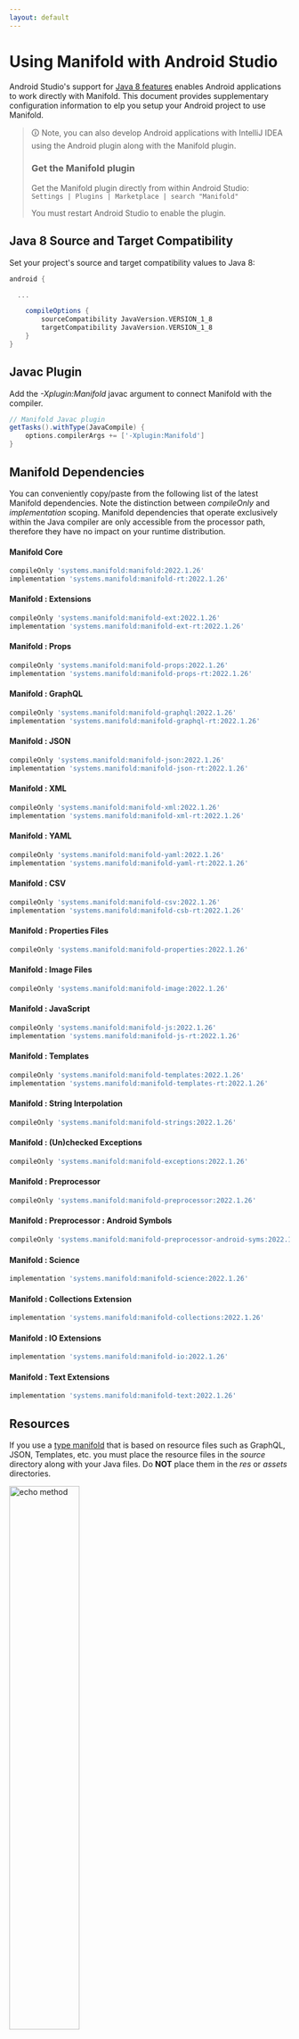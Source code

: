 ```yaml
---
layout: default
---
```


# Using Manifold with Android Studio

Android Studio's support for [Java 8 features](https://developer.android.com/studio/write/java8-support.html) enables
Android applications to work directly with Manifold. This document provides supplementary configuration information to
elp you setup your Android project to use Manifold.

>🛈 Note, you can also develop Android applications with IntelliJ IDEA using the Android plugin along with the Manifold
>plugin. 
>
>### Get the Manifold plugin
>Get the Manifold plugin directly from within Android Studio:
><br>
>`Settings | Plugins | Marketplace | search "Manifold"`
><br>
> 
>You must restart Android Studio to enable the plugin. 
 
## Java 8 Source and Target Compatibility 
Set your project's source and target compatibility values to Java 8:

```groovy
android {

  ...

    compileOptions {
        sourceCompatibility JavaVersion.VERSION_1_8
        targetCompatibility JavaVersion.VERSION_1_8
    }
}
```

## Javac Plugin
Add the *-Xplugin:Manifold* javac argument to connect Manifold with the compiler.

```groovy
// Manifold Javac plugin
getTasks().withType(JavaCompile) {
    options.compilerArgs += ['-Xplugin:Manifold']
}
```    

## Manifold Dependencies
You can conveniently copy/paste from the following list of the latest Manifold dependencies. Note the distinction
between *compileOnly* and *implementation* scoping. Manifold dependencies that operate exclusively within the
Java compiler are only accessible from the processor path, therefore they have no impact on your runtime distribution.

#### Manifold Core
```groovy
compileOnly 'systems.manifold:manifold:2022.1.26'
implementation 'systems.manifold:manifold-rt:2022.1.26'
```
#### Manifold : Extensions
```groovy
compileOnly 'systems.manifold:manifold-ext:2022.1.26'
implementation 'systems.manifold:manifold-ext-rt:2022.1.26'
```
#### Manifold : Props
```groovy
compileOnly 'systems.manifold:manifold-props:2022.1.26'
implementation 'systems.manifold:manifold-props-rt:2022.1.26'
```
#### Manifold : GraphQL
```groovy
compileOnly 'systems.manifold:manifold-graphql:2022.1.26'
implementation 'systems.manifold:manifold-graphql-rt:2022.1.26'
```
#### Manifold : JSON
```groovy
compileOnly 'systems.manifold:manifold-json:2022.1.26'
implementation 'systems.manifold:manifold-json-rt:2022.1.26'
```
#### Manifold : XML
```groovy
compileOnly 'systems.manifold:manifold-xml:2022.1.26'
implementation 'systems.manifold:manifold-xml-rt:2022.1.26'
```
#### Manifold : YAML
```groovy
compileOnly 'systems.manifold:manifold-yaml:2022.1.26'
implementation 'systems.manifold:manifold-yaml-rt:2022.1.26'
```
#### Manifold : CSV
```groovy
compileOnly 'systems.manifold:manifold-csv:2022.1.26'
implementation 'systems.manifold:manifold-csb-rt:2022.1.26'
```
#### Manifold : Properties Files
```groovy
compileOnly 'systems.manifold:manifold-properties:2022.1.26'
```
#### Manifold : Image Files
```groovy
compileOnly 'systems.manifold:manifold-image:2022.1.26'
```
#### Manifold : JavaScript
```groovy
compileOnly 'systems.manifold:manifold-js:2022.1.26'
implementation 'systems.manifold:manifold-js-rt:2022.1.26'
```
#### Manifold : Templates
```groovy
compileOnly 'systems.manifold:manifold-templates:2022.1.26'
implementation 'systems.manifold:manifold-templates-rt:2022.1.26'
```
#### Manifold : String Interpolation
```groovy
compileOnly 'systems.manifold:manifold-strings:2022.1.26'
```
#### Manifold : (Un)checked Exceptions
```groovy
compileOnly 'systems.manifold:manifold-exceptions:2022.1.26'
```
#### Manifold : Preprocessor
```groovy
compileOnly 'systems.manifold:manifold-preprocessor:2022.1.26'
```
#### Manifold : Preprocessor : Android Symbols
```groovy
compileOnly 'systems.manifold:manifold-preprocessor-android-syms:2022.1.26'
```
#### Manifold : Science
```groovy
implementation 'systems.manifold:manifold-science:2022.1.26'
```
#### Manifold : Collections Extension
```groovy
implementation 'systems.manifold:manifold-collections:2022.1.26'
```
#### Manifold : IO Extensions
```groovy
implementation 'systems.manifold:manifold-io:2022.1.26'
```
#### Manifold : Text Extensions
```groovy
implementation 'systems.manifold:manifold-text:2022.1.26'
```

## Resources

If you use a [type manifold](https://github.com/manifold-systems/manifold/tree/master/manifold-core-parent/manifold#the-big-picture)
that is based on resource files such as GraphQL, JSON, Templates, etc. you must place the resource files in the 
*source* directory along with your Java files.  Do **NOT** place them in the *res* or *assets* directories.
 
<p><img src="http://manifold.systems/images/android_resources.png" alt="echo method" width="50%" height="50%"/></p> 

## Preprocessor and build variant symbols

If you use the [preprocessor](https://github.com/manifold-systems/manifold/tree/master/manifold-deps-parent/manifold-preprocessor),
you can directly reference Android build variant symbols with the [manifold-preprocessor-android-syms](https://github.com/manifold-systems/manifold/tree/master/manifold-deps-parent/manifold-preprocessor-android-syms)
dependency.
```java
#if FLAVOR == "paid"
  @Override
  public void specialMethod(Foo foo) {
  ...
  }
#endif
```
build.gradle
```groovy
dependencies {
    ...
    compileOnly 'systems.manifold:manifold-preprocessor:2022.1.26'
    compileOnly 'systems.manifold:manifold-preprocessor-android-syms:2022.1.26'
}
```